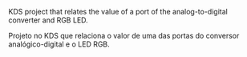 KDS project that relates the value of a port of the analog-to-digital converter and RGB LED.

Projeto no KDS que relaciona o valor de uma das portas do conversor analógico-digital e o LED RGB.
